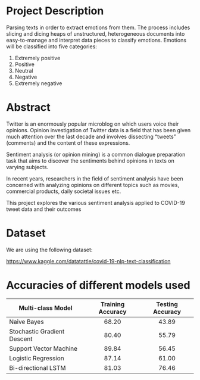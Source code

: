 # Project Description
Parsing texts in order to extract emotions from them. 
The process includes slicing and dicing heaps of unstructured, heterogeneous documents into easy-to-manage and interpret data pieces to classify emotions.
Emotions will be classified into five categories:
1. Extremely positive
2. Positive
3. Neutral
4. Negative
5. Extremely negative

# Abstract
Twitter is an enormously popular microblog on which users voice their opinions. Opinion investigation of Twitter data is a field that has been given much attention over the last decade and involves dissecting “tweets” (comments) and the content of these expressions.

Sentiment analysis (or opinion mining) is a common dialogue preparation task that aims to discover the sentiments behind opinions in texts on varying subjects.

In recent years, researchers in the field of sentiment analysis have been concerned with analyzing opinions on different topics such as movies, commercial products, daily societal issues etc.

This project explores the various sentiment analysis applied to COVID-19 tweet data and their outcomes

# Dataset
We are using the following dataset:

https://www.kaggle.com/datatattle/covid-19-nlp-text-classification

# Accuracies of different models used
| Multi-class Model           | Training Accuracy | Testing Accuracy |
| --------------------------- |:-----------------:| :--------------: |
| Naive Bayes                 | 68.20             | 43.89            |
| Stochastic Gradient Descent | 80.40             | 55.79            |
| Support Vector Machine      | 89.84             | 56.45            |
| Logistic Regression         | 87.14             | 61.00            |
| Bi-directional LSTM         | 81.03             | 76.46            |
